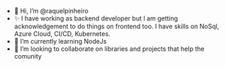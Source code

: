 - 👋 Hi, I’m @raquelpinheiro
- ✨ I have working as backend developer but I am getting acknowledgement to do things on frontend too. I have skills on NoSql, Azure Cloud, CI/CD, Kubernetes.
- 🌱 I’m currently learning NodeJs
- 💞️ I’m looking to collaborate on libraries and projects that help the comunity

<!---
raquelpinheiro/raquelpinheiro is a ✨ special ✨ repository because its `README.md` (this file) appears on your GitHub profile.
You can click the Preview link to take a look at your changes.
--->
